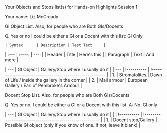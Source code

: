 Your Objects and Stops list(s) for
Hands-on Highlights Session 1

Your name: Liz McCready

GI Object List. Also, for people who are Both GIs/Docents

Q. Yes or no I could be either a GI or a Docent with this list: GI Only

	| Syntax      | Description | Test Text     |
| :---        |    :----:   |          ---: |
| Header      | Title       | Here's this   |
| Paragraph   | Text        | And more      |
	

| ---   | GI Object     | Gallery/Stop where I usually do it |
| ---   | !---------- | !------------------------------------------------------- |
| 1. | Stromatolites     | Dawn of Life / inside the gallery in the corner      |
| 2. | Mail armour   | European Gallery / Earl of Pembroke's Armour       |



Docent Stop List. Also, for people who are Both GIs/Docents

Q: Yes or no. I could be either a GI or a Docent with this list. A: No. GI only

| --- | GI Object     | Gallery/Stop where I usually do it |
|     | !---------- | !------------------------------------------------------- |
| 1.  | Docent stop/Gallery | Possible GI object (only if you know of one. If not, leave it blank) |


